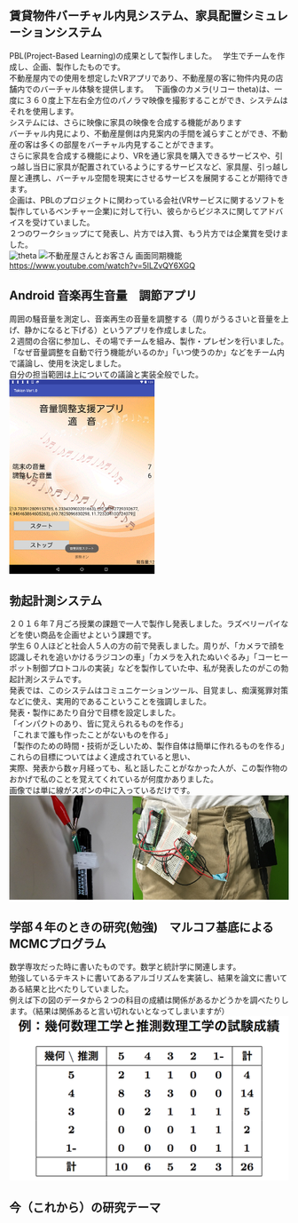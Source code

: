 ## 賃貸物件バーチャル内見システム、家具配置シミュレーションシステム
PBL(Project-Based Learning)の成果として製作しました。  
学生でチームを作成し、企画、製作したものです。  
不動産屋内での使用を想定したVRアプリであり、不動産屋の客に物件内見の店舗内でのバーチャル体験を提供します。  
下画像のカメラ(リコー theta)は、一度に３６０度上下左右全方位のパノラマ映像を撮影することができ、システムはそれを使用します。  
システムには、さらに映像に家具の映像を合成する機能があります  
バーチャル内見により、不動産屋側は内見案内の手間を減らすことができ、不動産の客は多くの部屋をバーチャル内見することができます。  
さらに家具を合成する機能により、VRを通じ家具を購入できるサービスや、引っ越し当日に家具が配置されているようにするサービスなど、家具屋、引っ越し屋と連携し、バーチャル空間を現実にさせるサービスを展開することが期待できます。  
企画は、PBLのプロジェクトに関わっている会社(VRサービスに関するソフトを製作しているベンチャー企業)に対して行い、彼らからビジネスに関してアドバイスを受けていました。    
２つのワークショップにて発表し、片方では入賞、もう片方では企業賞を受けました。  
![theta](https://github.com/lghpws/codecheck-7087/blob/images/%E5%9B%B34.png)
![不動産屋さんとお客さん](https://github.com/lghpws/codecheck-7087/blob/images/%E5%9B%B33.png)
画面同期機能
https://www.youtube.com/watch?v=5lLZvQY6XGQ
## Android 音楽再生音量　調節アプリ
周囲の騒音量を測定し、音楽再生の音量を調整する（周りがうるさいと音量を上げ、静かになると下げる）というアプリを作成しました。  
２週間の合宿に参加し、その場でチームを組み、製作・プレゼンを行いました。  
「なぜ音量調整を自動で行う機能がいるのか」「いつ使うのか」などをチーム内で議論し、使用を決定しました。  
自分の担当範囲は上についての議論と実装全般でした。  
![不動産屋さんとお客さん](https://github.com/lghpws/codecheck-7087/blob/images/imgviewf.asp.png)
## 勃起計測システム
２０１６年７月ごろ授業の課題で一人で製作し発表しました。ラズベリーパイなどを使い商品を企画せよという課題です。  
学生６０人ほどと社会人５人の方の前で発表しました。周りが、「カメラで顔を認識しそれを追いかけるラジコンの車」「カメラを入れたぬいぐるみ」「コーヒーポット制御プロトコルの実装」などを製作していた中、私が発表したのがこの勃起計測システムです。  
発表では、このシステムはコミュニケーションツール、目覚まし、痴漢冤罪対策などに使え、実用的であるこということを強調しました。  
発表・製作にあたり自分で目標を設定しました。  
「インパクトのあり、皆に覚えられるものを作る」  
「これまで誰も作ったことがないものを作る」  
「製作のための時間・技術が乏しいため、製作自体は簡単に作れるものを作る」  
これらの目標についてはよく達成されていると思い、  
実際、発表から数ヶ月経っても、私と話したことがなかった人が、この製作物のおかげで私のことを覚えてくれているが何度かありました。  
画像では単に線がスボンの中に入っているだけです。  
![計測システム](https://github.com/lghpws/codecheck-7087/blob/images/imgviewlllf.jpg)
## 学部４年のときの研究(勉強)　マルコフ基底によるMCMCプログラム
数学専攻だった時に書いたものです。数学と統計学に関連します。  
勉強しているテキストに書いてあるアルゴリズムを実装し、結果を論文に書いてある結果と比べたりしていました。  
例えば下の図のデータから２つの科目の成績は関係があるかどうかを調べたりします。（結果は関係あると言い切れないとなってしまいますが）
![成績のデータ](https://github.com/lghpws/codecheck-7087/blob/images/%E3%82%B9%E3%82%AF%E3%83%AA%E3%83%BC%E3%83%B3%E3%82%B7%E3%83%A7%E3%83%83%E3%83%88%202017-03-10%207.45.37.png)
## 今（これから）の研究テーマ
